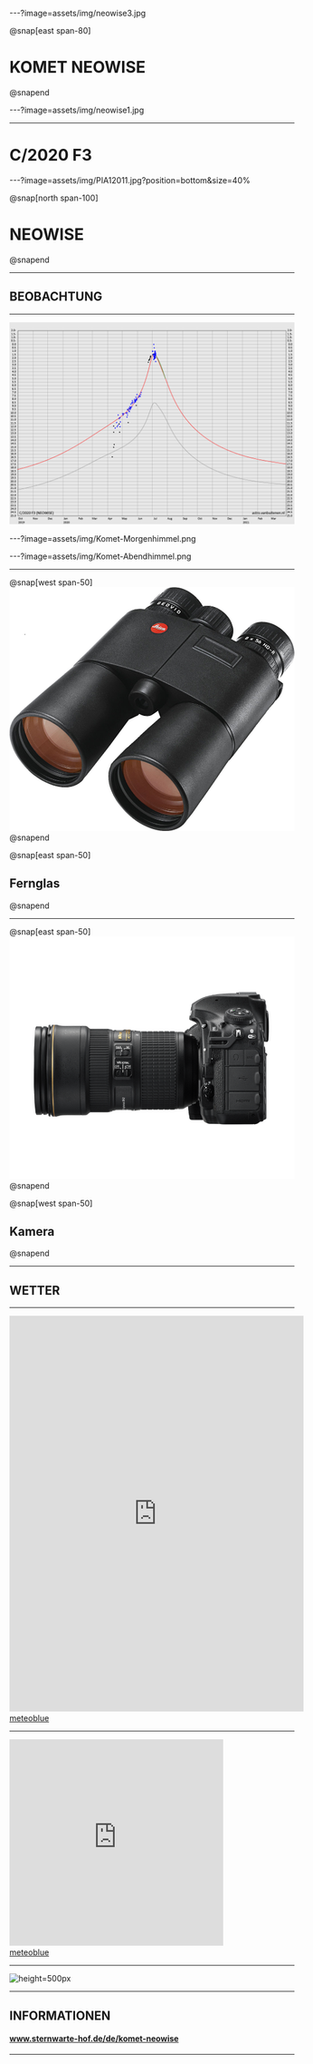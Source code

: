 ---?image=assets/img/neowise3.jpg

@snap[east span-80]
# KOMET **NEOWISE**
@snapend

---?image=assets/img/neowise1.jpg

---
# C/2020 F3

---?image=assets/img/PIA12011.jpg?position=bottom&size=40%

@snap[north span-100]
# NEO**WISE**
@snapend

---

## BEOBACHTUNG

---

![Lichtkurve](assets/img/lightcurve.png)

---?image=assets/img/Komet-Morgenhimmel.png

---?image=assets/img/Komet-Abendhimmel.png

---

@snap[west span-50]
![Fernglas](assets/img/fernglas.png)
@snapend

@snap[east span-50]
## Fernglas
@snapend

---

@snap[east span-50]
![Kamera](assets/img/nikon.png)
@snapend

@snap[west span-50]
## Kamera
@snapend

---

## WETTER

---

<iframe src="https://www.meteoblue.com/de/wetter/widget/seeing/hof_deutschland_2902768?geoloc=fixed&noground=0"  frameborder="0" scrolling="NO" allowtransparency="true" sandbox="allow-same-origin allow-scripts allow-popups allow-popups-to-escape-sandbox" style="width: 520px; height: 698px"></iframe><div><!-- DO NOT REMOVE THIS LINK --><a href="https://www.meteoblue.com/de/wetter/vorhersage/seeing/hof_deutschland_2902768?utm_source=weather_widget&utm_medium=linkus&utm_content=seeing&utm_campaign=Weather%2BWidget" target="_blank">meteoblue</a></div>

---

<iframe src="https://www.meteoblue.com/de/wetter/widget/daily/hof_deutschland_2902768?geoloc=fixed&days=7&tempunit=CELSIUS&windunit=KILOMETER_PER_HOUR&precipunit=MILLIMETER&coloured=coloured&pictoicon=0&pictoicon=1&maxtemperature=0&maxtemperature=1&mintemperature=0&mintemperature=1&windspeed=0&windspeed=1&windgust=0&winddirection=0&winddirection=1&uv=0&humidity=0&precipitation=0&precipitation=1&precipitationprobability=0&precipitationprobability=1&spot=0&spot=1&pressure=0&layout=dark"  frameborder="0" scrolling="NO" allowtransparency="true" sandbox="allow-same-origin allow-scripts allow-popups allow-popups-to-escape-sandbox" style="width: 378px; height: 364px"></iframe><div><!-- DO NOT REMOVE THIS LINK --><a href="https://www.meteoblue.com/de/wetter/woche/hof_deutschland_2902768?utm_source=weather_widget&utm_medium=linkus&utm_content=daily&utm_campaign=Weather%2BWidget" target="_blank">meteoblue</a></div>

---

![height=500px](https://www.sternwarte-hof.de/wetter.gif)

---

## INFORMATIONEN
#### www.sternwarte-hof.de/de/komet-neowise

---